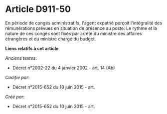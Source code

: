 # Article D911-50

En période de congés administratifs, l'agent expatrié perçoit l'intégralité des rémunérations prévues en situation de
présence au poste. Le rythme et la nature de ces congés sont fixés par arrêté du ministre des affaires étrangères et du
ministre chargé du budget.

**Liens relatifs à cet article**

_Anciens textes_:

  - Décret n°2002-22 du 4 janvier 2002 - art. 14 (Ab)

_Codifié par_:

  - Décret n°2015-652 du 10 juin 2015 - art.

_Créé par_:

  - Décret n°2015-652 du 10 juin 2015 - art.
